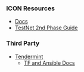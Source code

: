 
### ICON Resources 

- [Docs](https://www.icondev.io/docs/p-rep-installation-and-configuration#section-running-a-p-rep-node-on-docker-container)
- [TestNet 2nd Phase Guide](https://docs.google.com/document/d/1F-wHL8y7_zKw4aKJAs-LjcYVCM6SXzrlPTQW9VjnHmk/edit?usp=sharing)

### Third Party 

- [Tendermint](https://github.com/tendermint/tendermint/)
    - [TF and Ansible Docs](https://github.com/tendermint/tendermint/blob/master/docs/networks/terraform-and-ansible.md
)
